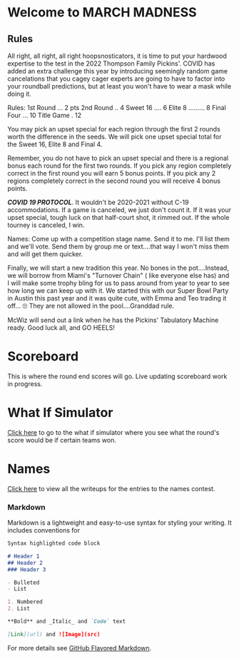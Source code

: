 # Welcome to MARCH MADNESS

## Rules

All right, all right, all right hoopsnosticators, it is time to put your hardwood expertise to the test in the 2022 Thompson Family Pickins'. COVID has added an extra challenge this year by introducing seemingly random game cancelations that you cagey cager experts are going to have to factor into your roundball predictions, but at least you won't have to wear a mask while doing it.

Rules:
1st Round ... 2 pts
2nd Round .. 4
Sweet 16 .... 6
Elite 8 ......... 8
Final Four ... 10
Title Game . 12

You may pick an upset special for each region through the first 2 rounds worth the difference in the seeds. We will pick one upset special total for the Sweet 16, Elite 8 and Final 4.

Remember, you do not have to pick an upset special and there is a regional bonus each round for the first two rounds. If you pick any region completely correct in the first round you will earn 5 bonus points. If you pick any 2 regions completely correct in the second round you will receive 4 bonus points.

***COVID 19 PROTOCOL***. It wouldn't be 2020-2021 without C-19 accommodations. If a game is canceled, we just don't count it. If it was your upset special, tough luck on that half-court shot, it rimmed out. If the whole tourney is canceled, I win.

Names: Come up with a competition stage name. Send it to me. I'll list them and we'll vote. Send them by group me or text....that way I won't miss them and will get them quicker.

Finally, we will start a new tradition this year. No bones in the pot....Instead, we will borrow from Miami's "Turnover Chain" ( like everyone else has) and I will make some trophy bling for us to pass around from year to year to see how long we can keep up with it. We started this with our Super Bowl Party in Austin this past year and it was quite cute, with Emma and Teo trading it off... 🙄 They are not allowed in the pool....Granddad rule.

McWiz will send out a link when he has the Pickins' Tabulatory Machine ready. Good luck all, and GO HEELS!


# Scoreboard

This is where the round end scores will go. Live updating scoreboard work in progress.


# What If Simulator

[Click here](https://npthom57.pythonanywhere.com/) to go to the what if simulator where you see what the round's score would be if certain teams won.

# Names

[Click here](https://npthom57.github.io/thompsonpickins/names) to view all the writeups for the entries to the names contest.

### Markdown

Markdown is a lightweight and easy-to-use syntax for styling your writing. It includes conventions for

```markdown
Syntax highlighted code block

# Header 1
## Header 2
### Header 3

- Bulleted
- List

1. Numbered
2. List

**Bold** and _Italic_ and `Code` text

[Link](url) and ![Image](src)
```

For more details see [GitHub Flavored Markdown](https://guides.github.com/features/mastering-markdown/).
